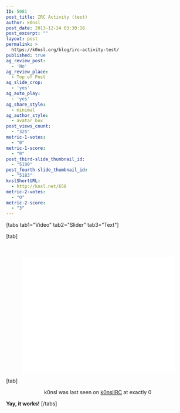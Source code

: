 ```yaml
---
ID: 5081
post_title: IRC Activity (test)
author: k0nsl
post_date: 2013-12-24 03:30:16
post_excerpt: ""
layout: post
permalink: >
  https://k0nsl.org/blog/irc-activity-test/
published: true
ag_review_post:
  - 'No'
ag_review_place:
  - Top of Post
ag_slide_crop:
  - 'yes'
ag_auto_play:
  - 'yes'
ag_share_style:
  - minimal
ag_author_style:
  - avatar_box
post_views_count:
  - "325"
metric-1-votes:
  - "0"
metric-1-score:
  - "0"
post_third-slide_thumbnail_id:
  - "5190"
post_fourth-slide_thumbnail_id:
  - "5183"
knslShortURL:
  - http://knsl.net/658
metric-2-votes:
  - "0"
metric-2-score:
  - "3"
---
```

[tabs tab1="Video" tab2="Slider" tab3="Text"]

[tab]
<div class="videocontainer">
<br /><br />
<center>
<iframe width="420" height="315" src="//www.youtube.com/embed/1KhL7On1F3o?rel=0&amp;autoplay=1&amp;loop=1&amp;controls=0&amp;showinfo=0" frameborder="0" allowfullscreen></iframe>
</center>
</div>

[tab]

<center>k0nsl was last seen on <a href="https://survivor.k0nsl.org/webirc.html" title="k0nslIRC" target="_blank">k0nslIRC</a> at exactly <a id="lastseen">0</a> <img class='wpml_ico' alt='' src='https://k0nsl.org/blog/k1/plugins/wp-monalisa/icons/icon_wave.gif' /></center>

<strong>Yay, it works!</strong>
[/tabs]
